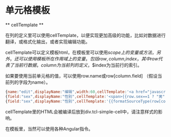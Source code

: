# 单元格模板

** cellTemplate **

在列的定义里可以使用cellTemplate，以便实现更加高级的功能，比如对数据进行翻译，或格式化输出，或者实现编辑功能。

cellTemplate可以定义模板html，在模板里可以使用$scope上的变量或方法，另外，还可以使用模板所在作用域上的变量，包括row,column,$$index，其中row代表了当前行数据，column为当前列的定义，$$index为当前行的索引。

如果要使用当前单元格的值，可以使用row.name或row[column.field]  （假设当前列的字段为name）。

```js
{name:"edit",displayName:"编辑",width:60,cellTemplate:'<a href="javascript:void(0);" class="text-primary" title="编辑" ng-click="edit(row)"><i  ng-class="getIcon(row)" aria-hidden="true"></i></a>'},
{field:"sex",displayName:"性别",cellTemplate:'<span>{{row.sex==1 ? "男" : "女"}}</span>'},
{field:"sex",displayName:"性别",cellTemplate:'{{formatSourceType(row[column.field]);}}'}
```

cellTemplate里的HTML会被编译后放到div.tcl-simple-cell中，请注意样式的影响。

在模板里，当然可以使用各种Angular指令。